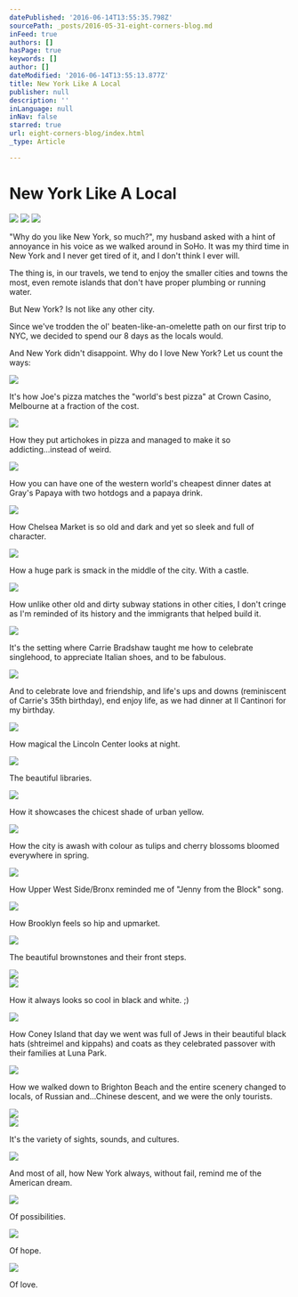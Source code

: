 ```yaml
---
datePublished: '2016-06-14T13:55:35.798Z'
sourcePath: _posts/2016-05-31-eight-corners-blog.md
inFeed: true
authors: []
hasPage: true
keywords: []
author: []
dateModified: '2016-06-14T13:55:13.877Z'
title: New York Like A Local
publisher: null
description: ''
inLanguage: null
inNav: false
starred: true
url: eight-corners-blog/index.html
_type: Article

---
```

# New York Like A Local
![](https://the-grid-user-content.s3-us-west-2.amazonaws.com/7d18d54e-a01a-4c72-933f-cecfab27f92d.jpg)
![](https://the-grid-user-content.s3-us-west-2.amazonaws.com/04beb490-0263-4341-b167-0a037f8230e8.jpg)
![](https://the-grid-user-content.s3-us-west-2.amazonaws.com/afe5cae4-c727-412f-a3f1-381bb70e9172.jpg)

"Why do you like New York, so much?", my husband asked with a hint of annoyance in his voice as we walked around in SoHo. It was my third time in New York and I never get tired of it, and I don't think I ever will.

The thing is, in our travels, we tend to enjoy the smaller cities and towns the most, even remote islands that don't have proper plumbing or running water.

But New York? Is not like any other city. 

Since we've trodden the ol' beaten-like-an-omelette path on our first trip to NYC, we decided to spend our 8 days as the locals would.

And New York didn't disappoint. Why do I love New York? Let us count the ways:

<article style=""><img src="https://s3-us-west-2.amazonaws.com/the-grid-img/p/582d43d63456873460f45d8a8aaac16d5b947de7.jpg" /></article>

It's how Joe's pizza matches the "world's best pizza" at Crown Casino, Melbourne at a fraction of the cost.

<article style=""><img src="https://s3-us-west-2.amazonaws.com/the-grid-img/p/90c2fcc4e1fb6e8003ef1263067ca193bd8e4152.jpg" /></article>

How they put artichokes in pizza and managed to make it so addicting...instead of weird.

<article style=""><img src="https://s3-us-west-2.amazonaws.com/the-grid-img/p/b49fa933b9addd9589ff4bb515007dd606438076.jpg" /></article>

How you can have one of the western world's cheapest dinner dates at Gray's Papaya with two hotdogs and a papaya drink.

<article style=""><img src="https://s3-us-west-2.amazonaws.com/the-grid-img/p/f12b7fb1033527b02eecce7189dfc2b7d89c17bc.jpg" /></article>

How Chelsea Market is so old and dark and yet so sleek and full of character.

<article style=""><img src="https://s3-us-west-2.amazonaws.com/the-grid-img/p/7c9f87d638dbe780c3f48192175c0882a4f3f914.jpg" /></article>

How a huge park is smack in the middle of the city. With a castle.

<article style=""><img src="https://s3-us-west-2.amazonaws.com/the-grid-img/p/ebb2fe0b1d1a6510a59128df9974939cb73c5f5a.jpg" /></article>

How unlike other old and dirty subway stations in other cities, I don't cringe as I'm reminded of its history and the immigrants that helped build it.

<article style=""><img src="https://s3-us-west-2.amazonaws.com/the-grid-img/p/a38b8da93636f439f763c48d5f21b99141e77959.jpg" /></article>

It's the setting where Carrie Bradshaw taught me how to celebrate singlehood, to appreciate Italian shoes, and to be fabulous.

<article style=""><img src="https://s3-us-west-2.amazonaws.com/the-grid-img/p/29d17386ee67a9a93f9ef2a51e094f5c184a9832.jpg" /></article>

And to celebrate love and friendship, and life's ups and downs (reminiscent of Carrie's 35th birthday), end enjoy life, as we had dinner at Il Cantinori for my birthday.

<article style=""><img src="https://s3-us-west-2.amazonaws.com/the-grid-img/p/19326e4a39fd1027b5fdc0a507e4bfee5f994987.jpg" /></article>

How magical the Lincoln Center looks at night.

<article style=""><img src="https://s3-us-west-2.amazonaws.com/the-grid-img/p/0b5f7a0e785e9bd32fdcae2395b3e1556282f590.jpg" /></article>

The beautiful libraries.

<article style=""><img src="https://s3-us-west-2.amazonaws.com/the-grid-img/p/16b23f5949c989368206fd759b1690d6257426e7.jpg" /></article>

How it showcases the chicest shade of urban yellow.

<article style=""><img src="https://s3-us-west-2.amazonaws.com/the-grid-img/p/9da33b9c57ee18130e19d8dfa77b6da9cf411f6f.jpg" /></article>

How the city is awash with colour as tulips and cherry blossoms bloomed everywhere in spring.

<article style=""><img src="https://s3-us-west-2.amazonaws.com/the-grid-img/p/e1f563c4ddfbb0a3c641197a817ee17a164f6d80.jpg" /></article>

How Upper West Side/Bronx reminded me of "Jenny from the Block" song.

<article style=""><img src="https://s3-us-west-2.amazonaws.com/the-grid-img/p/d1c71fe0d978d0d985dd157ce55bbf88b0f89ecb.jpg" /></article>

How Brooklyn feels so hip and upmarket.

<article style=""><img src="https://s3-us-west-2.amazonaws.com/the-grid-img/p/23bcec631b6905c13afcbf1297a89f72313f5cbc.jpg" /></article>

The beautiful brownstones and their front steps.

<article style=""><img src="https://s3-us-west-2.amazonaws.com/the-grid-img/p/0260668e2d0df40a7bac779fdfbb84ff8201b27d.jpg" /></article>

<article style=""><img src="https://s3-us-west-2.amazonaws.com/the-grid-img/p/b7aa51b95f756f3d2fe7c5e933affbd690a48d9e.jpg" /></article>

How it always looks so cool in black and white. ;)

<article style=""><img src="https://s3-us-west-2.amazonaws.com/the-grid-img/p/fea2368c3303a7198f9b4cd58736975849b0a646.jpg" /></article>

How Coney Island that day we went was full of Jews in their beautiful black hats (shtreimel and kippahs) and coats as they celebrated passover with their families at Luna Park.

<article style=""><img src="https://s3-us-west-2.amazonaws.com/the-grid-img/p/8b60a1fa500bb1fb82eb882a742c103e5dc1dc5a.jpg" /></article>

How we walked down to Brighton Beach and the entire scenery changed to locals, of Russian and...Chinese descent, and we were the only tourists.

<article style=""><img src="https://s3-us-west-2.amazonaws.com/the-grid-img/p/c9456555db5bec302b2def47a615f67efdd57691.jpg" /></article>

<article style=""><img src="https://s3-us-west-2.amazonaws.com/the-grid-img/p/8577f9bd2f1f3a7f66757613815bf2b90d5c07a8.jpg" /></article>

It's the variety of sights, sounds, and cultures.

<article style=""><img src="https://s3-us-west-2.amazonaws.com/the-grid-img/p/d6d3e51dd2cf50ef1e4ca48e1224ae29d585a342.jpg" /></article>

And most of all, how New York always, without fail, remind me of the American dream.

<article style=""><img src="https://s3-us-west-2.amazonaws.com/the-grid-img/p/e2ce06a3e39ed531bde49ac6c184b62ee5cfa987.jpg" /></article>

Of possibilities.

<article style=""><img src="https://s3-us-west-2.amazonaws.com/the-grid-img/p/90e4b6ef18868f6b2d38896e5b72cf4f25c16358.jpg" /></article>

Of hope.

<article style=""><img src="https://s3-us-west-2.amazonaws.com/the-grid-img/p/0fa380380a54413326f5b7867b99cace9bd6020f.jpg" /></article>

Of love.